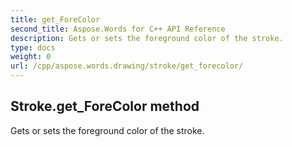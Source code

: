 ```yaml
---
title: get_ForeColor
second_title: Aspose.Words for C++ API Reference
description: Gets or sets the foreground color of the stroke. 
type: docs
weight: 0
url: /cpp/aspose.words.drawing/stroke/get_forecolor/
---
```

## Stroke.get_ForeColor method


Gets or sets the foreground color of the stroke.

